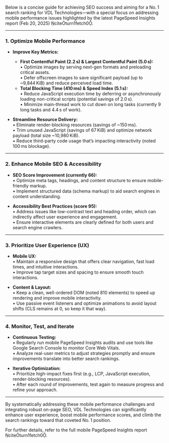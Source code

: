 Below is a concise guide for achieving SEO success and aiming for a No. 1 search ranking for VDL Technologies—with a special focus on addressing mobile performance issues highlighted by the latest PageSpeed Insights report (Feb 20, 2025) citeturn1fetch0.

---

### 1. Optimize Mobile Performance

- **Improve Key Metrics:**  
  - **First Contentful Paint (2.2 s) & Largest Contentful Paint (5.0 s):**  
    • Optimize images by serving next-gen formats and preloading critical assets.  
    • Defer offscreen images to save significant payload (up to ~9,844 KiB) and reduce perceived load time.
  - **Total Blocking Time (410 ms) & Speed Index (5.1 s):**  
    • Reduce JavaScript execution time by deferring or asynchronously loading non-critical scripts (potential savings of 2.0 s).  
    • Minimize main-thread work to cut down on long tasks (currently 9 long tasks and 4.4 s of work).

- **Streamline Resource Delivery:**  
  • Eliminate render-blocking resources (savings of ~150 ms).  
  • Trim unused JavaScript (savings of 67 KiB) and optimize network payload (total size ~10,980 KiB).  
  • Reduce third-party code usage that’s impacting interactivity (noted 100 ms blockage).

---

### 2. Enhance Mobile SEO & Accessibility

- **SEO Score Improvement (currently 66):**  
  • Optimize meta tags, headings, and content structure to ensure mobile-friendly markup.  
  • Implement structured data (schema markup) to aid search engines in content understanding.
  
- **Accessibility Best Practices (score 95):**  
  • Address issues like low-contrast text and heading order, which can indirectly affect user experience and engagement.  
  • Ensure interactive elements are clearly defined for both users and search engine crawlers.

---

### 3. Prioritize User Experience (UX)

- **Mobile UX:**  
  • Maintain a responsive design that offers clear navigation, fast load times, and intuitive interactions.  
  • Improve tap target sizes and spacing to ensure smooth touch interactions.

- **Content & Layout:**  
  • Keep a clean, well-ordered DOM (noted 810 elements) to speed up rendering and improve mobile interactivity.  
  • Use passive event listeners and optimize animations to avoid layout shifts (CLS remains at 0, so keep it that way).

---

### 4. Monitor, Test, and Iterate

- **Continuous Testing:**  
  • Regularly run mobile PageSpeed Insights audits and use tools like Google Search Console to monitor Core Web Vitals.  
  • Analyze real-user metrics to adjust strategies promptly and ensure improvements translate into better search rankings.

- **Iterative Optimization:**  
  • Prioritize high-impact fixes first (e.g., LCP, JavaScript execution, render-blocking resources).  
  • After each round of improvements, test again to measure progress and refine your approach.

---

By systematically addressing these mobile performance challenges and integrating robust on-page SEO, VDL Technologies can significantly enhance user experience, boost mobile performance scores, and climb the search rankings toward that coveted No. 1 position.

For further details, refer to the full mobile PageSpeed Insights report citeturn1fetch0.
